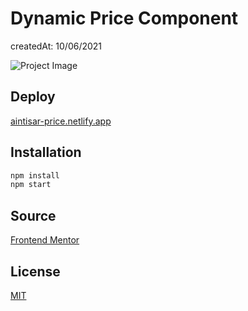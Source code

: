 # Dynamic Price Component

createdAt: 10/06/2021

![Project Image](https://res.cloudinary.com/dz209s6jk/image/upload/v1611325476/Challenges/aqcjg4hbvhk2bsrt7ay4.jpg)

## Deploy

[aintisar-price.netlify.app](https://aintisar-price.netlify.app/)

## Installation

```bash
npm install
npm start
```

## Source

[Frontend Mentor](https://www.frontendmentor.io/challenges/interactive-pricing-component-t0m8PIyY8)

## License

[MIT](https://choosealicense.com/licenses/mit/)
